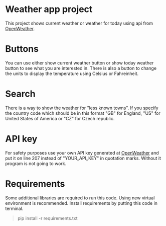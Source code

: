 # Weather app project

This project shows current weather or weather for today using api
from [OpenWeather](https://openweathermap.org/).

# Buttons

You can use either show current weather button or show today weather
button to see what you are interested in.
There is also a button to change the units
to display the temperature using Celsius or Fahreinheit.

# Search 

There is a way to show the weather for "less known towns".
If you specify the country code which should be in this format
"GB" for England, "US" for United States of America or "CZ" for
Czech republic.

# API key
For safety purposes use your own API key generated at
[OpenWeather](https://openweathermap.org/) and put it on line 207
instead of "YOUR_API_KEY" in quotation marks.
Without it program is not going to work.

# Requirements
Some additional libraries are required to run this code.
Using new virtual environment is recommended.
Install requirements by putting this code in terminal.
> pip install -r requirements.txt
